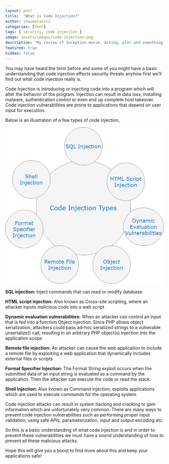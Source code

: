 ```yaml
---
layout: post
title:  "What is Code Injection?"
author: jhwimalasiri
categories: [Tech]
tags: [ security, code injection ]
image: assets/images/code-injection.png
description: "My review of Inception movie. Acting, plot and something else in this short description."
featured: true
hidden: false
---
```


You may have heard the term before and some of you might have a basic understanding that code injection effects security threats anyhow first we’ll find out what code injection really is.

Code Injection is introducing or injecting code into a program which will alter the behavior of the program. Injection can result in data loss, installing malware, authentication control or even end up complete host takeover. Code injection vulnerabilities are prone to applications that depend on user input for execution.

Below is an illustration of a few types of code injection,

![Types of Code Injection](../assets/images/code-injection.png)

**SQL injection:** Inject commands that can read or modify database

**HTML script injection:** Also known as Cross-site scripting, where an attacker inputs malicious code into a web script

**Dynamic evaluation vulnerabilities:** When an attacker can control an input that is fed into a function
Object injection: Since PHP allows object serialization, attackers could pass ad-hoc serialized strings to a vulnerable unserialize() call, resulting in an arbitrary PHP object(s) injection into the application scope

**Remote file injection:** An attacker can cause the web application to include a remote file by exploiting a web application that dynamically includes external files or scripts

**Format Specifier Injection:** The Format String exploit occurs when the submitted data of an input string is evaluated as a command by the application. Then the attacker can execute the code or read the stack

**Shell injection:** Also known as Command injection, exploits applications which are used to execute commands for the operating system

Code injection attacks can result in system hacking and cracking to gain information which are unfortunately very common. There are many ways to prevent code injection vulnerabilities such as performing proper input validation, using safe APIs, parameterization, input and output encoding etc.

So this is a basic understanding of what code injection is and in order to prevent these vulnerabilities we must have a sound understanding of how to prevent all these malicious attacks.

Hope this will give you a boost to find more about this and keep your applications safe!